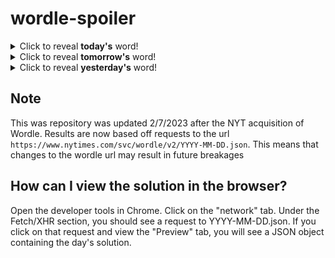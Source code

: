 # wordle-spoiler

<details>
  <summary>Click to reveal <b>today's</b> word!</summary>
  <br>
  <b> genre </b>
</details>

<details>
  <summary>Click to reveal <b>tomorrow's</b> word!</summary>
  <br>
  <b> adapt </b>
</details>

<details>
  <summary>Click to reveal <b>yesterday's</b> word!</summary>
  <br>
  <b> taken </b>
</details>

## Note
This was repository was updated 2/7/2023 after the NYT acquisition of Wordle. Results are now based off requests to the url `https://www.nytimes.com/svc/wordle/v2/YYYY-MM-DD.json`. This means that changes to the wordle url may result in future breakages

## How can I view the solution in the browser?
Open the developer tools in Chrome. Click on the "network" tab. Under the Fetch/XHR section, you should see a request to YYYY-MM-DD.json. If you click on that request and view the "Preview" tab, you will see a JSON object containing the day's solution.
